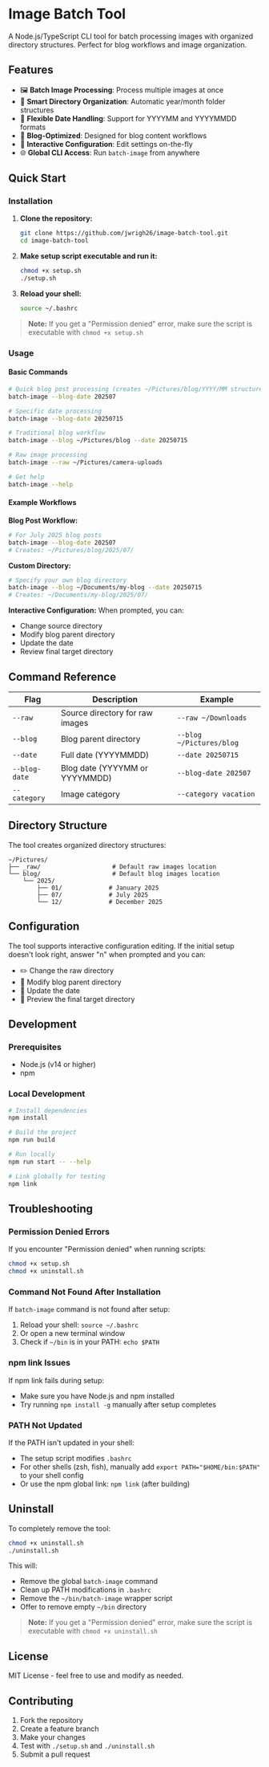 # Image Batch Tool

A Node.js/TypeScript CLI tool for batch processing images with organized directory structures. Perfect for blog workflows and image organization.

## Features

- 🖼️ **Batch Image Processing**: Process multiple images at once
- 📁 **Smart Directory Organization**: Automatic year/month folder structures
- 📅 **Flexible Date Handling**: Support for YYYYMM and YYYYMMDD formats
- 🎯 **Blog-Optimized**: Designed for blog content workflows
- 🔧 **Interactive Configuration**: Edit settings on-the-fly
- 🌐 **Global CLI Access**: Run `batch-image` from anywhere

## Quick Start

### Installation

1. **Clone the repository:**

   ```bash
   git clone https://github.com/jwrigh26/image-batch-tool.git
   cd image-batch-tool
   ```

2. **Make setup script executable and run it:**

   ```bash
   chmod +x setup.sh
   ./setup.sh
   ```

3. **Reload your shell:**
   ```bash
   source ~/.bashrc
   ```

> **Note:** If you get a "Permission denied" error, make sure the script is executable with `chmod +x setup.sh`

### Usage

#### Basic Commands

```bash
# Quick blog post processing (creates ~/Pictures/blog/YYYY/MM structure)
batch-image --blog-date 202507

# Specific date processing
batch-image --blog-date 20250715

# Traditional blog workflow
batch-image --blog ~/Pictures/blog --date 20250715

# Raw image processing
batch-image --raw ~/Pictures/camera-uploads

# Get help
batch-image --help
```

#### Example Workflows

**Blog Post Workflow:**

```bash
# For July 2025 blog posts
batch-image --blog-date 202507
# Creates: ~/Pictures/blog/2025/07/
```

**Custom Directory:**

```bash
# Specify your own blog directory
batch-image --blog ~/Documents/my-blog --date 20250715
# Creates: ~/Documents/my-blog/2025/07/
```

**Interactive Configuration:**
When prompted, you can:

- Change source directory
- Modify blog parent directory
- Update the date
- Review final target directory

## Command Reference

| Flag          | Description                     | Example                  |
| ------------- | ------------------------------- | ------------------------ |
| `--raw`       | Source directory for raw images | `--raw ~/Downloads`      |
| `--blog`      | Blog parent directory           | `--blog ~/Pictures/blog` |
| `--date`      | Full date (YYYYMMDD)            | `--date 20250715`        |
| `--blog-date` | Blog date (YYYYMM or YYYYMMDD)  | `--blog-date 202507`     |
| `--category`  | Image category                  | `--category vacation`    |

## Directory Structure

The tool creates organized directory structures:

```
~/Pictures/
├── _raw/                    # Default raw images location
└── blog/                    # Default blog images location
    └── 2025/
        ├── 01/             # January 2025
        ├── 07/             # July 2025
        └── 12/             # December 2025
```

## Configuration

The tool supports interactive configuration editing. If the initial setup doesn't look right, answer "n" when prompted and you can:

- ✏️ Change the raw directory
- 📝 Modify blog parent directory
- 📅 Update the date
- 📂 Preview the final target directory

## Development

### Prerequisites

- Node.js (v14 or higher)
- npm

### Local Development

```bash
# Install dependencies
npm install

# Build the project
npm run build

# Run locally
npm run start -- --help

# Link globally for testing
npm link
```

## Troubleshooting

### Permission Denied Errors

If you encounter "Permission denied" when running scripts:

```bash
chmod +x setup.sh
chmod +x uninstall.sh
```

### Command Not Found After Installation

If `batch-image` command is not found after setup:

1. Reload your shell: `source ~/.bashrc`
2. Or open a new terminal window
3. Check if `~/bin` is in your PATH: `echo $PATH`

### npm link Issues

If npm link fails during setup:

- Make sure you have Node.js and npm installed
- Try running `npm install -g` manually after setup completes

### PATH Not Updated

If the PATH isn't updated in your shell:

- The setup script modifies `.bashrc`
- For other shells (zsh, fish), manually add `export PATH="$HOME/bin:$PATH"` to your shell config
- Or use the npm global link: `npm link` (after building)

## Uninstall

To completely remove the tool:

```bash
chmod +x uninstall.sh
./uninstall.sh
```

This will:

- Remove the global `batch-image` command
- Clean up PATH modifications in `.bashrc`
- Remove the `~/bin/batch-image` wrapper script
- Offer to remove empty `~/bin` directory

> **Note:** If you get a "Permission denied" error, make sure the script is executable with `chmod +x uninstall.sh`

## License

MIT License - feel free to use and modify as needed.

## Contributing

1. Fork the repository
2. Create a feature branch
3. Make your changes
4. Test with `./setup.sh` and `./uninstall.sh`
5. Submit a pull request
